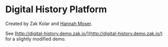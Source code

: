 # Digital History Platform

Created by Zak Kolar and [Hannah Moser](https://github.com/hmoser).

See [http://digital-history.demo.zak.io/](http://digital-history.demo.zak.io/) for a slightly modified demo.